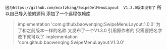 `因为https://github.com/mcxtzhang/SwipeDelMenuLayout  V1.3.0版本没有了` 
所以自己导入他的源码 添加了一个远程依赖库
 
>   implementation 'com.github.baowenqing:SwipeMenuLayout:1.0.0'
为了和之前版本一样的名称 又发布了一个V1.3.0  引用原作者的 只需要把名字改下就可以了
>   implementation 'com.github.baowenqing:SwipeMenuLayout:V1.3.0'
